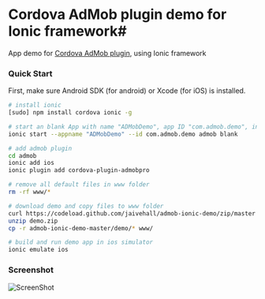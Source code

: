 # Cordova AdMob plugin demo for Ionic framework#

App demo for [Cordova AdMob plugin](https://github.com/floatinghotpot/cordova-admob-pro/), using Ionic framework

### Quick Start ###

First, make sure Android SDK (for android) or Xcode (for iOS) is installed.

```bash
# install ionic
[sudo] npm install cordova ionic -g

# start an blank App with name "ADMobDemo", app ID "com.admob.demo", in folder "admob"
ionic start --appname "ADMobDemo" --id com.admob.demo admob blank

# add admob plugin
cd admob
ionic add ios
ionic plugin add cordova-plugin-admobpro

# remove all default files in www folder
rm -rf www/*

# download demo and copy files to www folder
curl https://codeload.github.com/jaivehall/admob-ionic-demo/zip/master -o demo.zip
unzip demo.zip
cp -r admob-ionic-demo-master/demo/* www/

# build and run demo app in ios simulator
ionic emulate ios
```

### Screenshot ###

![ScreenShot](https://github.com/jaivehall/admob-ionic-demo/raw/master/screen.png)

